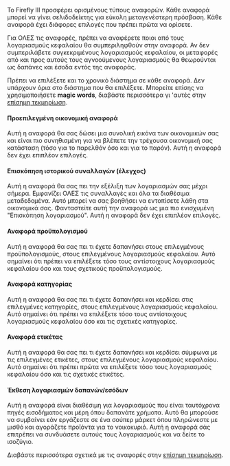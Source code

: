 Το Firefly III προσφέρει ορισμένους τύπους αναφορών. Κάθε αναφορά μπορεί να γίνει σελιδοδείκτης για εύκολη μεταγενέστερη πρόσβαση. Κάθε αναφορά έχει διάφορες επιλογές που πρέπει πρώτα να ορίσετε.

Για ΟΛΕΣ τις αναφορές, πρέπει να αναφέρετε ποιοι από τους λογαριασμούς κεφαλαίου θα συμπεριληφθούν στην αναφορά. Αν δεν συμπεριλάβετε συγκεκριμένους λογαριασμούς κεφαλαίου, οι μεταφορές από και προς αυτούς τους αγνοούμενους λογαριασμούς θα θεωρούνται ως δαπάνες και έσοδα εντός της αναφοράς.

Πρέπει να επιλέξετε και το χρονικό διάστημα σε κάθε αναφορά. Δεν υπάρχουν όρια στο διάστημα που θα επιλέξετε. Μπορείτε επίσης να χρησιμοποιήσετε **magic words**, διαβάστε περισσότερα γι 'αυτές στην [επίσημη τεκμηρίωση](https://docs.firefly-iii.org/advanced-concepts/reports).

#### Προεπιλεγμένη οικονομική αναφορά

Αυτή η αναφορά θα σας δώσει μια συνολική εικόνα των οικονομικών σας και είναι πιο συνηθισμένη για να βλέπετε την τρέχουσα οικονομική σας κατάσταση (τόσο για το παρελθόν όσο και για το παρόν). Αυτή η αναφορά δεν έχει επιπλέον επιλογές.

#### Επισκόπηση ιστορικού συναλλαγών (έλεγχος)

Αυτή η αναφορά θα σας πει την εξέλιξη των λογαριασμών σας μέχρι σήμερα. Εμφανίζει ΟΛΕΣ τις συναλλαγές και όλα τα διαθέσιμα μεταδεδομένα. Αυτό μπορεί να σας βοηθήσει να εντοπίσετε λάθη στα οικονομικά σας. Φανταστείτε αυτή την αναφορά ως μια πιο ενισχυμένη "Επισκόπηση λογαριασμού". Αυτή η αναφορά δεν έχει επιπλέον επιλογές.

#### Αναφορά προϋπολογισμού

Αυτή η αναφορά θα σας πει τι έχετε δαπανήσει στους επιλεγμένους προϋπολογισμούς, στους επιλεγμένους λογαριασμούς κεφαλαίου. Αυτό σημαίνει ότι πρέπει να επιλέξετε τόσο τους αντίστοιχους λογαριασμούς κεφαλαίου όσο και τους σχετικούς προϋπολογισμούς.

#### Αναφορά κατηγορίας

Αυτή η αναφορά θα σας πει τι έχετε δαπανήσει και κερδίσει στις επιλεγμένες κατηγορίες, στους επιλεγμένους λογαριασμούς κεφαλαίου. Αυτό σημαίνει ότι πρέπει να επιλέξετε τόσο τους αντίστοιχους λογαριασμούς κεφαλαίου όσο και τις σχετικές κατηγορίες.

#### Αναφορά ετικέτας

Αυτή η αναφορά θα σας πει τι έχετε δαπανήσει και κερδίσει σύμφωνα με τις επιλεγμένες ετικέτες, στους επιλεγμένους λογαριασμούς κεφαλαίου. Αυτό σημαίνει ότι πρέπει πρώτα να επιλέξετε τόσο τους λογαριασμούς κεφαλαίου όσο και τις σχετικές ετικέτες.

#### Έκθεση λογαριασμών δαπανών/εσόδων

Αυτή η αναφορά είναι διαθέσιμη για λογαριασμούς που είναι ταυτόχρονα πηγές εισοδήματος και μέρη όπου δαπανάτε χρήματα. Αυτό θα μπορούσε να συμβαίνει εάν εργάζεστε σε ένα σούπερ μάρκετ όπου πληρώνεστε με μισθό και αγοράζετε προϊόντα για το νοικοκυριό. Αυτή η αναφορά σάς επιτρέπει να συνδυάσετε αυτούς τους λογαριασμούς και να δείτε το ισοζύγιο.

Διαβάστε περισσότερα σχετικά με τις αναφορές στην [επίσημη τεκμηρίωση](https://docs.firefly-iii.org/advanced-concepts/reports).